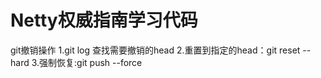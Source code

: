 # Netty权威指南学习代码
git撤销操作
1.git log 查找需要撤销的head
2.重置到指定的head：git reset --hard <head>
3.强制恢复:git push --force
